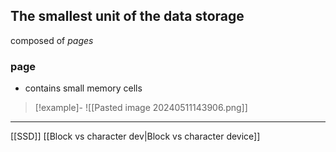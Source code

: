 ## The smallest unit of the data storage

composed of *pages* 
### page 
- contains small memory cells 

>[!example]-
>![[Pasted image 20240511143906.png]]

---
[[SSD]] 
[[Block vs character dev|Block vs character device]]
